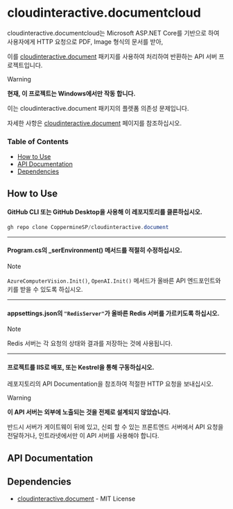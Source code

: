 # cloudinteractive.documentcloud
cloudinteractive.documentcloud는 Microsoft ASP.NET Core를 기반으로 하여 사용자에게 HTTP 요청으로 PDF, Image 형식의 문서를 받아,

이를 [cloudinteractive.document](https://github.com/Coppermine-SP/cloudinteractive.document) 패키지를 사용하여 처리하여 반환하는 API 서버 프로젝트입니다.

>[!WARNING]
> **현재, 이 프로젝트는 Windows에서만 작동 합니다.**
>
> 이는 cloudinteractive.document 패키지의 플렛폼 의존성 문제입니다.
>
> 자세한 사항은 [cloudinteractive.document](https://github.com/Coppermine-SP/cloudinteractive.document) 페이지를 참조하십시오.

### Table of Contents
- [How to Use](#how-to-use)
- [API Documentation](#api-documentation)
- [Dependencies](#dependencies)
  
## How to Use
#### GitHub CLI 또는 GitHub Desktop을 사용해 이 레포지토리를 클론하십시오.
```powershell
gh repo clone CoppermineSP/cloudinteractive.document
```
- - -
#### Program.cs의 _serEnvironment() 메서드를 적절히 수정하십시오.
>[!NOTE]
> `AzureComputerVision.Init()`, `OpenAI.Init()` 메서드가 올바른 API 엔드포인트와 키를 받을 수 있도록 하십시오.
- - -
#### appsettings.json의 `"RedisServer"`가 올바른 Redis 서버를 가르키도록 하십시오.
>[!NOTE]
> Redis 서버는 각 요청의 상태와 결과를 저장하는 것에 사용됩니다.
- - -
#### 프로젝트를 IIS로 배포, 또는 Kestrel을 통해 구동하십시오.
레포지토리의 API Documentation을 참조하여 적절한 HTTP 요청을 보내십시오.
>[!WARNING]
>**이 API 서버는 외부에 노출되는 것을 전제로 설계되지 않았습니다.**
>
>반드시 서버가 게이트웨이 뒤에 있고, 신뢰 할 수 있는 프론트엔드 서버에서 API 요청을 전달하거나, 인트라넷에서만 이 API 서버를 사용해야 합니다.

## API Documentation


## Dependencies
* [cloudinteractive.document](https://github.com/Coppermine-SP/cloudinteractive.document) - MIT License
